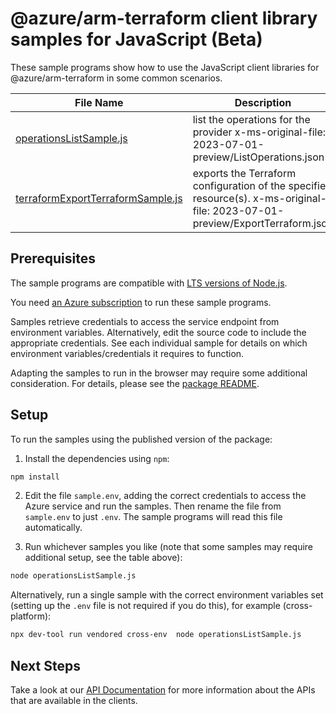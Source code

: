 # @azure/arm-terraform client library samples for JavaScript (Beta)

These sample programs show how to use the JavaScript client libraries for @azure/arm-terraform in some common scenarios.

| **File Name**                                                       | **Description**                                                                                                               |
| ------------------------------------------------------------------- | ----------------------------------------------------------------------------------------------------------------------------- |
| [operationsListSample.js][operationslistsample]                     | list the operations for the provider x-ms-original-file: 2023-07-01-preview/ListOperations.json                               |
| [terraformExportTerraformSample.js][terraformexportterraformsample] | exports the Terraform configuration of the specified resource(s). x-ms-original-file: 2023-07-01-preview/ExportTerraform.json |

## Prerequisites

The sample programs are compatible with [LTS versions of Node.js](https://github.com/nodejs/release#release-schedule).

You need [an Azure subscription][freesub] to run these sample programs.

Samples retrieve credentials to access the service endpoint from environment variables. Alternatively, edit the source code to include the appropriate credentials. See each individual sample for details on which environment variables/credentials it requires to function.

Adapting the samples to run in the browser may require some additional consideration. For details, please see the [package README][package].

## Setup

To run the samples using the published version of the package:

1. Install the dependencies using `npm`:

```bash
npm install
```

2. Edit the file `sample.env`, adding the correct credentials to access the Azure service and run the samples. Then rename the file from `sample.env` to just `.env`. The sample programs will read this file automatically.

3. Run whichever samples you like (note that some samples may require additional setup, see the table above):

```bash
node operationsListSample.js
```

Alternatively, run a single sample with the correct environment variables set (setting up the `.env` file is not required if you do this), for example (cross-platform):

```bash
npx dev-tool run vendored cross-env  node operationsListSample.js
```

## Next Steps

Take a look at our [API Documentation][apiref] for more information about the APIs that are available in the clients.

[operationslistsample]: https://github.com/Azure/azure-sdk-for-js/blob/main/sdk/terraform/arm-terraform/samples/v1-beta/javascript/operationsListSample.js
[terraformexportterraformsample]: https://github.com/Azure/azure-sdk-for-js/blob/main/sdk/terraform/arm-terraform/samples/v1-beta/javascript/terraformExportTerraformSample.js
[apiref]: https://learn.microsoft.com/javascript/api/@azure/arm-terraform?view=azure-node-preview
[freesub]: https://azure.microsoft.com/free/
[package]: https://github.com/Azure/azure-sdk-for-js/tree/main/sdk/terraform/arm-terraform/README.md
